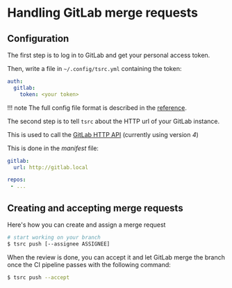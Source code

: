 # Handling GitLab merge requests

## Configuration

The first step is to log in to GitLab and get your personal access token.

Then, write a file in `~/.config/tsrc.yml` containing the token:

```yaml
auth:
  gitlab:
    token: <your token>
```

!!! note
    The full config file format is described in the [reference](../ref/formats.md).

The second step is to tell `tsrc` about the HTTP url of your GitLab instance.

This is used to call the [GitLab HTTP API](https://docs.gitlab.com/ce/api/) (currently using version *4*)

This is done in the *manifest* file:

```yaml
gitlab:
  url: http://gitlab.local

repos:
 - ...
```

## Creating and accepting merge requests

Here's how you can create and assign a merge request

```bash
# start working on your branch
$ tsrc push [--assignee ASSIGNEE]
```


When the review is done, you can accept it and let GitLab merge the branch once
the CI pipeline passes with the following command:

```bash
$ tsrc push --accept
```
